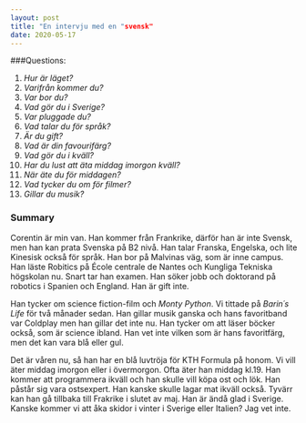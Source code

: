 ```yaml
---
layout: post
title: "En intervju med en "svensk"
date: 2020-05-17
---
```



###Questions:
1. _Hur är läget?_  
2. _Varifrån kommer du?_  
3. _Var bor du?_  
3. _Vad gör du i Sverige?_  
4. _Var pluggade du?_  
5. _Vad talar du för språk?_  
6. _Är du gift?_  
7. _Vad är din favourifärg?_  
8. _Vad gör du i kväll?_  
9. _Har du lust att äta middag imorgon kväll?_  
10. _När äte du för middagen?_  
11. _Vad tycker du om för filmer?_  
12. _Gillar du musik?_  



### Summary
	
Corentin är min van. Han kommer från Frankrike, därför han är inte Svensk, men han kan prata Svenska på B2 nivå. Han talar Franska, Engelska, och lite Kinesisk också för språk. Han bor på Malvinas väg, som är inne campus. Han läste Robitics på École centrale de Nantes och Kungliga Tekniska högskolan nu. Snart tar han examen. Han söker jobb och doktorand på robotics i Spanien och England. Han är gift inte. 

Han tycker om science fiction-film och _Monty Python_. Vi tittade på _Barin´s Life_ för två månader sedan. Han gillar musik ganska och hans favoritband var Coldplay men han gillar det inte nu. Han tycker om att läser böcker också, som är science ibland. Han vet inte vilken som är hans favoritfärg, men det kan vara blå eller gul.

Det är våren nu, så han har en blå luvtröja för KTH Formula på honom. Vi vill äter middag imorgon eller i övermorgon. Ofta äter han middag kl.19. Han kommer att programmera ikväll och han skulle vill köpa ost och lök. Han påstår sig vara ostsexpert. Han kanske skulle lagar mat ikväll också. Tyvärr kan han gå tillbaka till Frakrike i slutet av maj. Han är ändå glad i Sverige. Kanske kommer vi att åka skidor i vinter i Sverige eller Italien? Jag vet inte.
